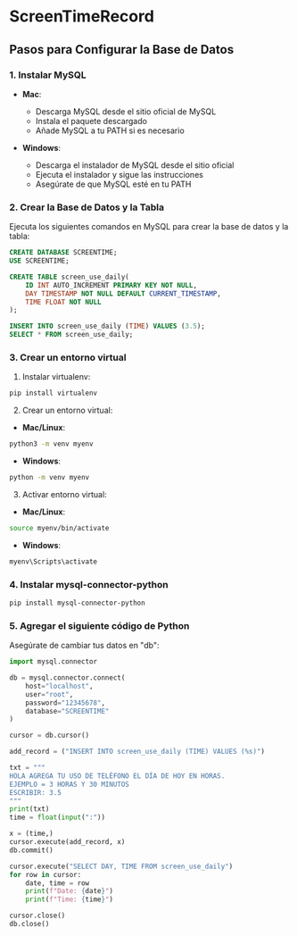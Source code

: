 # ScreenTimeRecord

## Pasos para Configurar la Base de Datos

### 1. Instalar MySQL
- **Mac**: 
  - Descarga MySQL desde el sitio oficial de MySQL
  - Instala el paquete descargado
  - Añade MySQL a tu PATH si es necesario

- **Windows**:
  - Descarga el instalador de MySQL desde el sitio oficial
  - Ejecuta el instalador y sigue las instrucciones
  - Asegúrate de que MySQL esté en tu PATH

### 2. Crear la Base de Datos y la Tabla
Ejecuta los siguientes comandos en MySQL para crear la base de datos y la tabla:

```sql
CREATE DATABASE SCREENTIME;
USE SCREENTIME;

CREATE TABLE screen_use_daily(
    ID INT AUTO_INCREMENT PRIMARY KEY NOT NULL,
    DAY TIMESTAMP NOT NULL DEFAULT CURRENT_TIMESTAMP,
    TIME FLOAT NOT NULL
);

INSERT INTO screen_use_daily (TIME) VALUES (3.5);
SELECT * FROM screen_use_daily;
```

### 3. Crear un entorno virtual
1. Instalar virtualenv:
```bash
pip install virtualenv
```

2. Crear un entorno virtual:
- **Mac/Linux**:
```bash
python3 -m venv myenv
```
- **Windows**:
```bash
python -m venv myenv
```

3. Activar entorno virtual:
- **Mac/Linux**:
```bash
source myenv/bin/activate
```
- **Windows**:
```bash
myenv\Scripts\activate
```

### 4. Instalar mysql-connector-python
```bash
pip install mysql-connector-python
```

### 5. Agregar el siguiente código de Python
Asegúrate de cambiar tus datos en "db":

```python
import mysql.connector

db = mysql.connector.connect(
    host="localhost",
    user="root",
    password="12345678",
    database="SCREENTIME"
)

cursor = db.cursor()

add_record = ("INSERT INTO screen_use_daily (TIME) VALUES (%s)")

txt = """
HOLA AGREGA TU USO DE TELÉFONO EL DÍA DE HOY EN HORAS.
EJEMPLO = 3 HORAS Y 30 MINUTOS
ESCRIBIR: 3.5
"""
print(txt)
time = float(input(":"))

x = (time,)
cursor.execute(add_record, x)
db.commit()

cursor.execute("SELECT DAY, TIME FROM screen_use_daily")
for row in cursor:
    date, time = row
    print(f"Date: {date}")
    print(f"Time: {time}")

cursor.close()
db.close()
```

